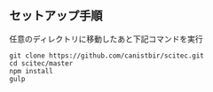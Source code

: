 ## セットアップ手順
任意のディレクトリに移動したあと下記コマンドを実行
```
git clone https://github.com/canistbir/scitec.git
cd scitec/master
npm install
gulp
```
